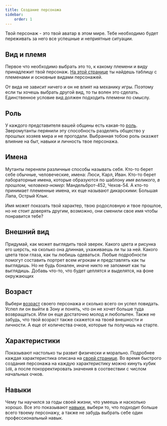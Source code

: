 ```yaml
---
title: Создание персонажа
sidebar:
    order: 1
---
```


Твой персонаж - это твой аватар в этом мире. Тебе необходимо будет переживать за
него все успешные и неприятные ситуации.

## Вид и племя

Первое что необходимо выбрать это то, к какому племени и виду принадлежит твой
персонаж. [На этой странице](/ezy_mutants/char/3-type/) ты найдешь таблицу с племенами и основные видами персонажей.

От вида не зависит ничего и он не влият на механику игры. Поэтому если ты хочешь
выбрать другой вид, то ты волен это сделать. Единственное условие вид должен
подходить племени по смыслу.

## Роль

У каждого представителя вашей общины есть какая-то [роль](/ezy_mutants/char/4-roles).
Зверомутанты перянили эту способность разделять общество у прошлых хозяев мира и
не прогодали. Выбранная тобою роль оказжет влияние на быт, навыки и личность твое персонажа.

## Имена

Мутанты переняли различные способы называть себя. Кто-то берет себе обычные,
человеческие, имена: Люси, Карл, Иван. Кто-то берет лабораторные имена, которые
образуются по шаблону _имя великого, в прошлом, человека-номер_: Мандельброт-452,
Чехов-54. А кто-то принимает племенные имена, их еще называют дикарскими:
Большая Лапа, Острый Клык.

Имя может показать твой характер, твою родословную и твое прошлое, но не стоит
доверять другим, возможно, они сменили свое имя чтобы понравится тебе?

## Внешний вид

Придумай, как может выглядить твой зверек. Какого цвета и рисунка его шерсть, на
сколько она длинная, ухаживаешь ли ты за ней. Какого цвета твои глаза, как ты
любишь одеваться. Любые подробности помогут составить портрет всем игрокам и
представлять как ты выглядишь. Но не будь бонален, иначе никто не запомнит как ты выглядишь.
Добавь что-то, что будет цеплятся и выделятся, на фоне окружающих

## Возраст

Выбери [возраст](/ezy_mutants/char/5-ages/) своего персонажа и сколько всего он
успел повидать. Успел ли он выйти в Зону и понять, что он не хочет больше туда
возвращаться. Или он еще достаточно молод и любопытен. Также не забудь, что твой
возраст также скажется на твоей внешности и личности. А еще от количества очков,
которые ты получишь на старте.

## Характеристики

Показывают настолько ты развит физически и морально. Подробнее каждая
характеристика описана на [своей странице](/ezy_mutants/char/6-chars/). Во время
быстрого создания персонажа на каждую характеристику можно кинуть кубик `1d8`, а
после покорректировать значения в соотвествии с числом начальных очков.

## Навыки

Чему ты научился за годы своей жизни, что умеешь и насколько хорошо. Все
это показывают [навыки](/ezy_mutants/char/7-skills/), выбери то, что подходит
больше всего твоему персонажу, а также не забудь выбрать себе один
профессиональный навык.
